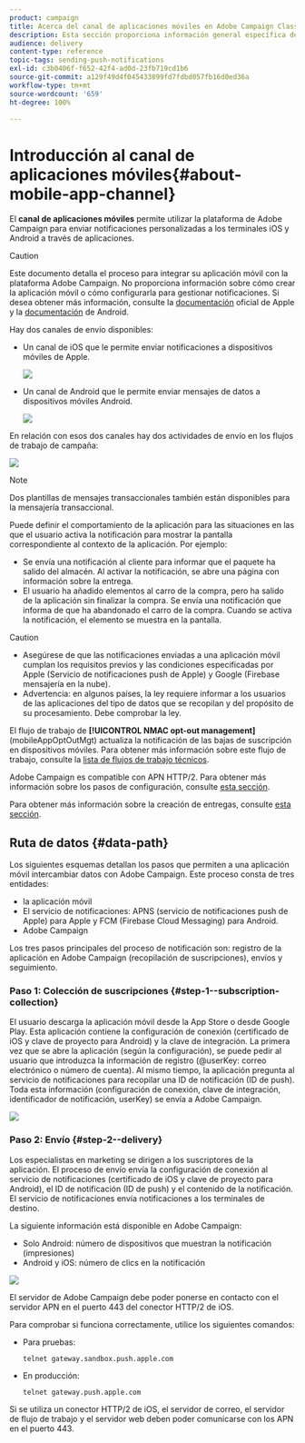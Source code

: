 ```yaml
---
product: campaign
title: Acerca del canal de aplicaciones móviles en Adobe Campaign Classic
description: Esta sección proporciona información general específica del canal de aplicaciones móviles en Adobe Campaign Classic.
audience: delivery
content-type: reference
topic-tags: sending-push-notifications
exl-id: c3b0406f-f652-42f4-ad0d-23fb719cd1b6
source-git-commit: a129f49d4f045433899fd7fdbd057fb16d0ed36a
workflow-type: tm+mt
source-wordcount: '659'
ht-degree: 100%

---
```


# Introducción al canal de aplicaciones móviles{#about-mobile-app-channel}

El **canal de aplicaciones móviles** permite utilizar la plataforma de Adobe Campaign para enviar notificaciones personalizadas a los terminales iOS y Android a través de aplicaciones.

>[!CAUTION]
>
>Este documento detalla el proceso para integrar su aplicación móvil con la plataforma Adobe Campaign. No proporciona información sobre cómo crear la aplicación móvil o cómo configurarla para gestionar notificaciones. Si desea obtener más información, consulte la [documentación](https://developer.apple.com/) oficial de Apple y la [documentación](https://developer.android.com/index.html) de Android.

Hay dos canales de envío disponibles:

* Un canal de iOS que le permite enviar notificaciones a dispositivos móviles de Apple.

   ![](assets/nmac_intro_2.png)

* Un canal de Android que le permite enviar mensajes de datos a dispositivos móviles Android.

   ![](assets/nmac_intro_1.png)

En relación con esos dos canales hay dos actividades de envío en los flujos de trabajo de campaña:

![](assets/nmac_intro_3.png)


>[!NOTE]
>
>Dos plantillas de mensajes transaccionales también están disponibles para la mensajería transaccional.

Puede definir el comportamiento de la aplicación para las situaciones en las que el usuario activa la notificación para mostrar la pantalla correspondiente al contexto de la aplicación. Por ejemplo:

* Se envía una notificación al cliente para informar que el paquete ha salido del almacén. Al activar la notificación, se abre una página con información sobre la entrega.
* El usuario ha añadido elementos al carro de la compra, pero ha salido de la aplicación sin finalizar la compra. Se envía una notificación que informa de que ha abandonado el carro de la compra. Cuando se activa la notificación, el elemento se muestra en la pantalla.

>[!CAUTION]
>
>* Asegúrese de que las notificaciones enviadas a una aplicación móvil cumplan los requisitos previos y las condiciones especificadas por Apple (Servicio de notificaciones push de Apple) y Google (Firebase mensajería en la nube).
>* Advertencia: en algunos países, la ley requiere informar a los usuarios de las aplicaciones del tipo de datos que se recopilan y del propósito de su procesamiento. Debe comprobar la ley.


El flujo de trabajo de **[!UICONTROL NMAC opt-out management]** (mobileAppOptOutMgt) actualiza la notificación de las bajas de suscripción en dispositivos móviles. Para obtener más información sobre este flujo de trabajo, consulte la [lista de flujos de trabajo técnicos](../../workflow/using/about-technical-workflows.md).

Adobe Campaign es compatible con APN HTTP/2. Para obtener más información sobre los pasos de configuración, consulte [esta sección](configuring-the-mobile-application.md).

Para obtener más información sobre la creación de entregas, consulte [esta sección](steps-about-delivery-creation-steps.md).

## Ruta de datos {#data-path}

Los siguientes esquemas detallan los pasos que permiten a una aplicación móvil intercambiar datos con Adobe Campaign. Este proceso consta de tres entidades:

* la aplicación móvil
* El servicio de notificaciones: APNS (servicio de notificaciones push de Apple) para Apple y FCM (Firebase Cloud Messaging) para Android.
* Adobe Campaign

Los tres pasos principales del proceso de notificación son: registro de la aplicación en Adobe Campaign (recopilación de suscripciones), envíos y seguimiento.

### Paso 1: Colección de suscripciones {#step-1--subscription-collection}

El usuario descarga la aplicación móvil desde la App Store o desde Google Play. Esta aplicación contiene la configuración de conexión (certificado de iOS y clave de proyecto para Android) y la clave de integración. La primera vez que se abre la aplicación (según la configuración), se puede pedir al usuario que introduzca la información de registro (@userKey: correo electrónico o número de cuenta). Al mismo tiempo, la aplicación pregunta al servicio de notificaciones para recopilar una ID de notificación (ID de push). Toda esta información (configuración de conexión, clave de integración, identificador de notificación, userKey) se envía a Adobe Campaign.

![](assets/nmac_register_view.png)

### Paso 2: Envío {#step-2--delivery}

Los especialistas en marketing se dirigen a los suscriptores de la aplicación. El proceso de envío envía la configuración de conexión al servicio de notificaciones (certificado de iOS y clave de proyecto para Android), el ID de notificación (ID de push) y el contenido de la notificación. El servicio de notificaciones envía notificaciones a los terminales de destino.

La siguiente información está disponible en Adobe Campaign:

* Solo Android: número de dispositivos que muestran la notificación (impresiones)
* Android y iOS: número de clics en la notificación

![](assets/nmac_delivery_view.png)

El servidor de Adobe Campaign debe poder ponerse en contacto con el servidor APN en el puerto 443 del conector HTTP/2 de iOS.

Para comprobar si funciona correctamente, utilice los siguientes comandos:

* Para pruebas:

   ```
   telnet gateway.sandbox.push.apple.com
   ```

* En producción:

   ```
   telnet gateway.push.apple.com
   ```

Si se utiliza un conector HTTP/2 de iOS, el servidor de correo, el servidor de flujo de trabajo y el servidor web deben poder comunicarse con los APN en el puerto 443.
